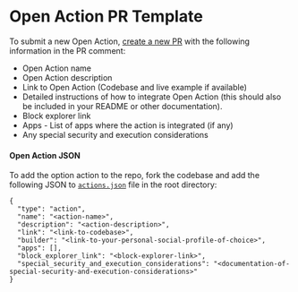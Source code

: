 # Open Action PR Template

To submit a new Open Action, [create a new PR](https://github.com/lens-protocol/open-actions-directory/compare) with the following information in the PR comment:

- Open Action name
- Open Action description
- Link to Open Action (Codebase and live example if available)
- Detailed instructions of how to integrate Open Action (this should also be included in your README or other documentation).
- Block explorer link
- Apps - List of apps where the action is integrated (if any)
- Any special security and execution considerations

#### Open Action JSON
To add the option action to the repo, fork the codebase and add the following JSON to [`actions.json`](https://github.com/lens-protocol/open-actions-directory/blob/main/actions.json) file in the root directory:

```
{
  "type": "action",
  "name": "<action-name>",
  "description": "<action-description>",
  "link": "<link-to-codebase>",
  "builder": "<link-to-your-personal-social-profile-of-choice>",
  "apps": [],
  "block_explorer_link": "<block-explorer-link>",
  "special_security_and_execution_considerations": "<documentation-of-special-security-and-execution-considerations>"
}
```
